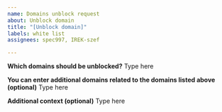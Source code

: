 ```yaml
---
name: Domains unblock request
about: Unblock domain
title: "[Unblock domain]"
labels: white list
assignees: spec997, IREK-szef

---
```


**Which domains should be unblocked?**
Type here

**You can enter additional domains related to the domains listed above (optional)**
Type here

**Additional context (optional)**
Type here
